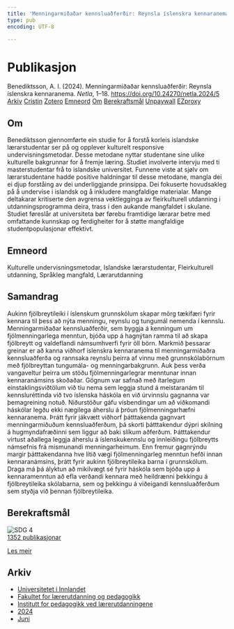 ```yaml
---
title: 'Menningarmiðaðar kennsluaðferðir: Reynsla íslenskra kennaranema'
type: pub
encoding: UTF-8

---
```

<h1>Publikasjon</h1>
<article id="csl-bib-container-C8YXU5BX" class="csl-bib-container">
  <div class="csl-bib-body"> <div class="csl-entry">Benediktsson, A. I. (2024). Menningarmiðaðar kennsluaðferðir: Reynsla íslenskra kennaranema. <i>Netla</i>, 1–18. <a href="https://doi.org/10.24270/netla.2024/5">https://doi.org/10.24270/netla.2024/5</a></div> </div>
  <div class="csl-bib-buttons">
    <a href="#taxonomy-article-C8YXU5BX" alt="archive" class="csl-bib-button">Arkiv</a>
    <a href="https://app.cristin.no/results/show.jsf?id=2274169" alt="Cristin" class="csl-bib-button">Cristin</a>
    <a href="http://zotero.org/groups/5881554/items/C8YXU5BX" alt="Zotero" class="csl-bib-button">Zotero</a>
    <a href="#keywords-article-C8YXU5BX" alt="keywords" class="csl-bib-button">Emneord</a>
    <a href="#about-article-C8YXU5BX" alt="about_pub" class="csl-bib-button">Om</a>
    <a href="#sdg-article-C8YXU5BX" alt="sdg" class="csl-bib-button">Berekraftsmål</a>
    <a href="https://doi.org/10.24270/netla.2024/5" alt="Unpaywall" class="csl-bib-button">Unpaywall</a>
    <a href="https://doi.org/10.24270/netla.2024/5" alt="EZproxy" class="csl-bib-button">EZproxy</a>
  </div>
  <div id="csl-bib-meta-container-C8YXU5BX"></div>
</article>
<div id="csl-bib-meta-C8YXU5BX" class="csl-bib-meta">
  <article id="about-article-C8YXU5BX" class="about_pub-article">
    <h1>Om</h1>
    Benediktsson gjennomførte ein studie for å forstå korleis islandske lærarstudentar ser på og opplever kulturelt responsive undervisningsmetodar. Desse metodane nyttar studentane sine ulike kulturelle bakgrunnar for å fremje læring. Studiet involverte intervju med ti masterstudentar frå to islandske universitet. Funnene viste at sjølv om lærarstudentane hadde positive haldningar til desse metodane, mangla dei ei djup forståing av dei underliggjande prinsippa. Dei fokuserte hovudsakleg på å undervise i islandsk og å inkludere mangfaldige materialar. Mange deltakarar kritiserte den avgrensa vektlegginga av fleirkulturell utdanning i utdanningsprogramma deira, trass i den aukande mangfaldet i skulane. Studiet føreslår at universiteta bør førebu framtidige lærarar betre med omfattande kunnskap og ferdigheiter for å støtte mangfaldige studentpopulasjonar effektivt.
  </article>
  <article id="keywords-article-C8YXU5BX" class="keywords-article">
    <h1>Emneord</h1>
    Kulturelle undervisningsmetodar, Islandske lærarstudentar, Fleirkulturell utdanning, Språkleg mangfald, Lærarutdanning
  </article>
  <article id="abstract-article-C8YXU5BX" class="abstract-article">
    <h1>Samandrag</h1>
    Aukinn fjölbreytileiki í íslenskum grunnskólum skapar mörg tækifæri fyrir kennara til þess að nýta menningu, reynslu og tungumál nemenda í kennslu. Menningarmiðaðar kennsluaðferðir, sem byggja á kenningum um fjölmenningarlega menntun, bjóða upp á hagnýtan ramma til að skapa fjölbreytt og valdeflandi námsumhverfi fyrir öll börn. Markmið þessarar greinar er að kanna viðhorf íslenskra kennaranema til menningarmiðaðra kennsluaðferða og rannsaka reynslu þeirra af vinnu með grunnskólabörnum með fjölbreyttan tungumála- og menningarbakgrunn. Auk þess verða vangaveltur þeirra um stöðu fjölmenningarlegrar menntunar innan kennaranámsins skoðaðar. Gögnum var safnað með ítarlegum einstaklingsviðtölum við tíu nema sem leggja stund á meistaranám til kennsluréttinda við tvo íslenska háskóla en við úrvinnslu gagnanna var þemagreining notuð. Niðurstöður gáfu vísbendingar um að viðkomandi háskólar legðu ekki nægilega áherslu á þróun fjölmenningarhæfni kennaranema. Þrátt fyrir jákvætt viðhorf þátttakenda gagnvart menningarmiðuðum kennsluaðferðum, þá skorti þátttakendur dýpri skilning á hugmyndafræðinni sem liggur að baki slíkum aðferðum. Þátttakendur virtust aðallega leggja áherslu á íslenskukennslu og innleiðingu fjölbreytts námsefnis frá mismunandi menningarheimum. Enn fremur gagnrýndu margir þátttakendanna hve lítið vægi fjölmenningarleg menntun hefði innan kennaranámsins, þrátt fyrir aukinn fjölbreytileika barna í grunnskólum. Draga má þá ályktun að mikilvægt sé fyrir háskóla sem bjóða upp á kennaramenntun að efla verðandi kennara með heildrænni þekkingu á fjölbreytileika skólabarna, sem og þekkingu á viðeigandi kennsluaðferðum sem styðja við þennan fjölbreytileika.
  </article>
  <article id="sdg-article-C8YXU5BX" class="sdg-article">
    <h1>Berekraftsmål</h1>
    <div class="sdg-container"><div id="sdg4" class="sdg">
        <img src="{{< params subfolder >}}images/sdg/sdg04_nn.png" class="image" alt="SDG 4">
        <div class="sdg-overlay">
          <a href="/nn/archive/?key=?sdg=4#archive" class="sdg-publication-count"><span>1352</span> publikasjonar</a>
          <p><a href="https://fn.no/om-fn/fns-baerekraftsmaal/god-utdanning?lang=nno-NO" class="sdg-read-more">Les meir</a></p>
        </div>
      </div></div>
  </article>
  <article id="taxonomy-article-C8YXU5BX" class="taxonomy-article">
    <h1>Arkiv</h1>
    <ul>
      <li>
        <a href="/nn/archive/?key=3DCRN523">Universitetet i Innlandet</a>
      </li>
      <li>
        <a href="/nn/archive/?key=WYNZA47F">Fakultet for lærerutdanning og pedagogikk</a>
      </li>
      <li>
        <a href="/nn/archive/?key=BKPR6TE7">Institutt for pedagogikk ved lærerutdanningene</a>
      </li>
      <li>
        <a href="/nn/archive/?key=FKHNMZNC">2024</a>
      </li>
      <li>
        <a href="/nn/archive/?key=DRMQSRBC">Juni</a>
      </li>
    </ul>
  </article>
</div>
